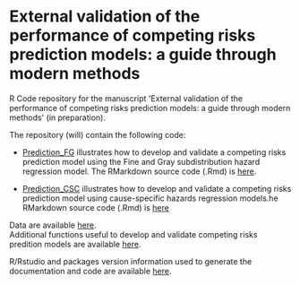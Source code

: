# External validation of the performance of competing risks prediction models: a guide through modern methods
R Code repository for the manuscript 'External validation of the performance of competing risks prediction models: a guide through modern methods' (in preparation).

The repository (will) contain the following code:

+ [Prediction_FG](https://github.com/survival-lumc/ValidationCompRisks/blob/main/Prediction_FG.md) illustrates how to develop and validate a competing risks prediction model using the Fine and Gray subdistribution hazard regression model. The RMarkdown source code (.Rmd) is [here](https://github.com/survival-lumc/ValidationCompRisks/blob/main/Prediction_FG.Rmd).  

+ [Prediction_CSC](https://github.com/survival-lumc/ValidationCompRisks/blob/main/Prediction_CSC.md) illustrates how to develop and validate a competing risks prediction model using cause-specific hazards regression models.he RMarkdown source code (.Rmd) is [here](https://github.com/survival-lumc/ValidationCompRisks/blob/main/Prediction_CSC.Rmd)

Data are available [here](https://github.com/survival-lumc/ValidationCompRisks/tree/main/Data).  
Additional functions useful to develop and validate competing risks predition models are available [here](https://github.com/survival-lumc/ValidationCompRisks/tree/main/Functions).

R/Rstudio and packages version information used to generate the documentation and code are available [here](https://github.com/survival-lumc/ValidationCompRisks/blob/main/sessionInfo.md).



